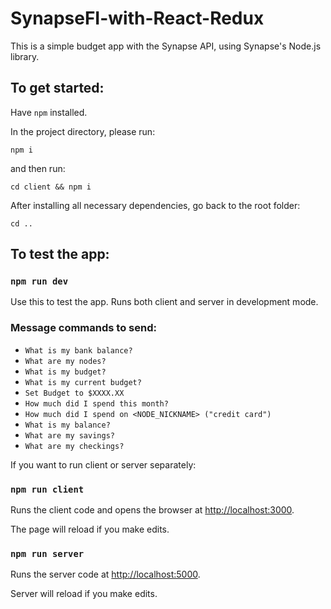 # SynapseFI-with-React-Redux

This is a simple budget app with the Synapse API, using Synapse's Node.js library.

## To get started:

Have `npm` installed.

In the project directory, please run:

`npm i`

and then run:

`cd client && npm i`

After installing all necessary dependencies, go back to the root folder:

`cd ..`

## To test the app:

### `npm run dev`

Use this to test the app. Runs both client and server in development mode.

### Message commands to send:
- `What is my bank balance?`
- `What are my nodes?`
- `What is my budget?`
- `What is my current budget?`
- `Set Budget to $XXXX.XX`
- `How much did I spend this month?` 
- `How much did I spend on <NODE_NICKNAME> ("credit card")`
- `What is my balance?`
- `What are my savings?`
- `What are my checkings?`


If you want to run client or server separately:

### `npm run client`

Runs the client code and opens the browser at [http://localhost:3000](http://localhost:3000).

The page will reload if you make edits.

### `npm run server`

Runs the server code at [http://localhost:5000](http://localhost:5000).

Server will reload if you make edits.
